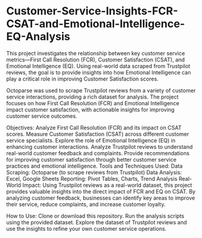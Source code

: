 # Customer-Service-Insights-FCR-CSAT-and-Emotional-Intelligence-EQ-Analysis

This project investigates the relationship between key customer service metrics—First Call Resolution (FCR), Customer Satisfaction (CSAT), and Emotional Intelligence (EQ). Using real-world data scraped from Trustpilot reviews, the goal is to provide insights into how Emotional Intelligence can play a critical role in improving Customer Satisfaction scores.

Octoparse was used to scrape Trustpilot reviews from a variety of customer service interactions, providing a rich dataset for analysis. The project focuses on how First Call Resolution (FCR) and Emotional Intelligence impact customer satisfaction, with actionable insights for improving customer service outcomes.

Objectives:
Analyze First Call Resolution (FCR) and its impact on CSAT scores.
Measure Customer Satisfaction (CSAT) across different customer service specialists.
Explore the role of Emotional Intelligence (EQ) in enhancing customer interactions.
Analyze Trustpilot reviews to understand real-world customer feedback and complaints.
Provide recommendations for improving customer satisfaction through better customer service practices and emotional intelligence.
Tools and Techniques Used:
Data Scraping: Octoparse (to scrape reviews from Trustpilot)
Data Analysis: Excel, Google Sheets
Reporting: Pivot Tables, Charts, Trend Analysis
Real-World Impact:
Using Trustpilot reviews as a real-world dataset, this project provides valuable insights into the direct impact of FCR and EQ on CSAT. By analyzing customer feedback, businesses can identify key areas to improve their service, reduce complaints, and increase customer loyalty.

How to Use:
Clone or download this repository.
Run the analysis scripts using the provided dataset.
Explore the dataset of Trustpilot reviews and use the insights to refine your own customer service operations.
